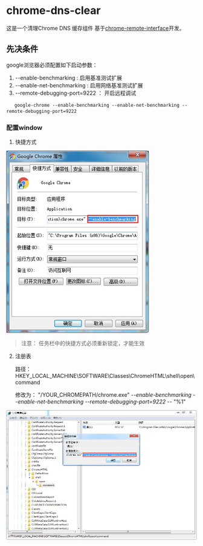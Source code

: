 # chrome-dns-clear

这是一个清理Chrome DNS 缓存组件 基于[chrome-remote-interface](https://github.com/cyrus-and/chrome-remote-interface)开发。

## 先决条件

google浏览器必须配置如下启动参数：

1. --enable-benchmarking : 启用基准测试扩展
2. --enable-net-benchmarking : 启用网络基准测试扩展
3. --remote-debugging-port=9222 ： 开启远程调试

```
   google-chrome --enable-benchmarking --enable-net-benchmarking --remote-debugging-port=9222
```

### 配置window

1. 快捷方式

  ![快捷方式](https://github.com/CloverNet/chrome-DNS-clear/blob/master/img/window-chrome.jpg?raw=true)

  > 注意： 任务栏中的快捷方式必须重新锁定，才能生效

2. 注册表

   路径：HKEY_LOCAL_MACHINE\SOFTWARE\Classes\ChromeHTML\shell\open\command
   
   修改为： "/YOUR_CHROMEPATH/chrome.exe" *--enable-benchmarking --enable-net-benchmarking --remote-debugging-port=9222* -- "%1"

  ![注册表](https://github.com/CloverNet/chrome-DNS-clear/blob/master/img/window-regedit-chrome.jpg?raw=true)
